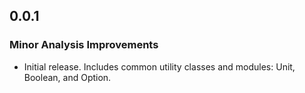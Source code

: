 ## 0.0.1

### Minor Analysis Improvements

* Initial release. Includes common utility classes and modules: Unit, Boolean, and Option.
